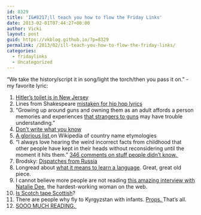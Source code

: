 ```yaml
---
id: 8329
title: 'I&#8217;ll teach you how to flow the Friday Links'
date: 2013-02-01T07:44:27+00:00
author: Vicki
layout: post
guid: https://vkblog.github.io/?p=8329
permalink: /2013/02/ill-teach-you-how-to-flow-the-friday-links/
categories:
  - fridaylinks
  - Uncategorized
---
```

&#8220;We take the history/script it in song/light the torch/then you pass it on.&#8221; -my favorite lyric:



  1. <a href="http://www.tabletmag.com/jewish-news-and-politics/122641/hitlers-toilet-is-in-new-jersey" target="_blank"><span style="line-height: 13px;">Hitler&#8217;s toilet is in New Jersey</span></a>
  2. Lines from Shakespeare <a href="http://htmlgiant.com/random/lines-from-shakespeare-mistaken-for-1990s-hip-hop-lyrics/" target="_blank">mistaken for hip hop lyrics</a>
  3. &#8220;Growing up around guns and owning them as an adult affords a person memories and experiences <a href="http://www.newrepublic.com/article/112194/walter-kirn-gun-owners#" target="_blank">that strangers to guns</a> may have trouble understanding.&#8221;
  4. <a href="http://www.theatlantic.com/magazine/archive/2011/08/dont-write-what-you-know/308576/#.UQa3kJDvH7Y.twitter" target="_blank">Don&#8217;t write what you know</a>
  5. <a href="http://en.wikipedia.org/wiki/List_of_country_name_etymologies" target="_blank">A glorious list </a>on Wikipedia of country name etymologies
  6. &#8220;I always love hearing the weird incorrect facts from childhood that other people have kept in their heads without reconsidering until the moment it hits them.&#8221; <a href="http://queserasera.org/archives/001412.html" target="_blank">346 comments on stuff people didn&#8217;t know. </a>
  7. Brodsky: <a href="http://www.tinhouse.com/blog/22158/22158.html" target="_blank">Dispatches from Russia</a>
  8. Longread about <a href="http://www.newyorker.com/reporting/2007/04/16/070416fa_fact_colapinto#ixzz2IolCLFHw" target="_blank">what it means to learn a language</a>. Great, great old piece.
  9. I cannot believe more people are not reading <a href="http://therumpus.net/2013/01/the-rumpus-interview-with-natalie-dee/" target="_blank">this amazing interview with Natalie Dee</a>, the hardest-working woman on the web.
 10. <a href="http://www.theparisreview.org/blog/2013/01/31/is-scotch-tape-scottish" target="_blank">Is Scotch tape Scottish</a>?
 11. There are people why fly to Kyrgyzstan with infants. <a href="http://ivorypomegranate.com/2013/01/29/in-praise-of-aeroflot/" target="_blank">Props. </a>That&#8217;s all.
 12. <a href="http://byliner.com/spotlights/102-spectacular-nonfiction-articles-2012" target="_blank">SOOO MUCH READING. </a>